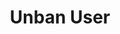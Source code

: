 ---
title: Unban User
description: Unban a Kick user
parameters:
  - name: User Login
    type: String
    required: true
    description: can be a user name or a variable like `%userName%`
variables:
  - name: unbannedUser
    type: string
    description: display name of the unbanned user
    value: Amouranth
  - name: unbannedUserName
    type: string
    description: login name of the banned user
    value: Amouranth
  - name: unbannedUserId
    type: string
    description: ID of the banned user
    value: 12345678
  - name: unbannedUserType
    type: string
    description: platform of the banned user
    value: kick
  - name: unbanResult
    type: bool
    description: indicator whether the ban has been successful or not
    value: True/False
csharpMethods:
  - KickUnbanUser
---